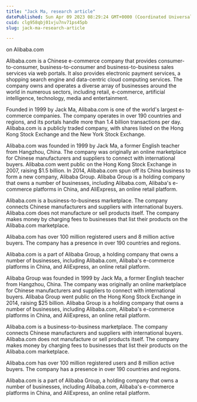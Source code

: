 ```yaml
---
title: "Jack Ma, research article"
datePublished: Sun Apr 09 2023 08:29:24 GMT+0000 (Coordinated Universal Time)
cuid: clg958qbj01vju7nv71ps45pb
slug: jack-ma-research-article

---
```


on Alibaba.com

Alibaba.com is a Chinese e-commerce company that provides consumer-to-consumer, business-to-consumer and business-to-business sales services via web portals. It also provides electronic payment services, a shopping search engine and data-centric cloud computing services. The company owns and operates a diverse array of businesses around the world in numerous sectors, including retail, e-commerce, artificial intelligence, technology, media and entertainment.

Founded in 1999 by Jack Ma, Alibaba.com is one of the world's largest e-commerce companies. The company operates in over 190 countries and regions, and its portals handle more than 1.4 billion transactions per day. Alibaba.com is a publicly traded company, with shares listed on the Hong Kong Stock Exchange and the New York Stock Exchange.

Alibaba.com was founded in 1999 by Jack Ma, a former English teacher from Hangzhou, China. The company was originally an online marketplace for Chinese manufacturers and suppliers to connect with international buyers. Alibaba.com went public on the Hong Kong Stock Exchange in 2007, raising $1.5 billion. In 2014, Alibaba.com spun off its China business to form a new company, Alibaba Group. Alibaba Group is a holding company that owns a number of businesses, including Alibaba.com, Alibaba's e-commerce platforms in China, and AliExpress, an online retail platform.

Alibaba.com is a business-to-business marketplace. The company connects Chinese manufacturers and suppliers with international buyers. Alibaba.com does not manufacture or sell products itself. The company makes money by charging fees to businesses that list their products on the Alibaba.com marketplace.

Alibaba.com has over 100 million registered users and 8 million active buyers. The company has a presence in over 190 countries and regions.

Alibaba.com is a part of Alibaba Group, a holding company that owns a number of businesses, including Alibaba.com, Alibaba's e-commerce platforms in China, and AliExpress, an online retail platform.

Alibaba Group was founded in 1999 by Jack Ma, a former English teacher from Hangzhou, China. The company was originally an online marketplace for Chinese manufacturers and suppliers to connect with international buyers. Alibaba Group went public on the Hong Kong Stock Exchange in 2014, raising $25 billion. Alibaba Group is a holding company that owns a number of businesses, including Alibaba.com, Alibaba's e-commerce platforms in China, and AliExpress, an online retail platform.

Alibaba.com is a business-to-business marketplace. The company connects Chinese manufacturers and suppliers with international buyers. Alibaba.com does not manufacture or sell products itself. The company makes money by charging fees to businesses that list their products on the Alibaba.com marketplace.

Alibaba.com has over 100 million registered users and 8 million active buyers. The company has a presence in over 190 countries and regions.

Alibaba.com is a part of Alibaba Group, a holding company that owns a number of businesses, including Alibaba.com, Alibaba's e-commerce platforms in China, and AliExpress, an online retail platform.